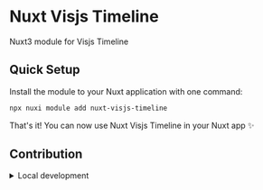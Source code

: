 # Nuxt Visjs Timeline

Nuxt3 module for Visjs Timeline

## Quick Setup

Install the module to your Nuxt application with one command:

```bash
npx nuxi module add nuxt-visjs-timeline
```

That's it! You can now use Nuxt Visjs Timeline in your Nuxt app ✨


## Contribution

<details>
  <summary>Local development</summary>
  
  ```bash
  # Install dependencies
  npm install
  
  # Generate type stubs
  npm run dev:prepare
  
  # Develop with the playground
  npm run dev
  
  # Build the playground
  npm run dev:build
  
  # Run ESLint
  npm run lint
  
  # Run Vitest
  npm run test
  npm run test:watch
  
  # Release new version
  npm run release
  ```

</details>
